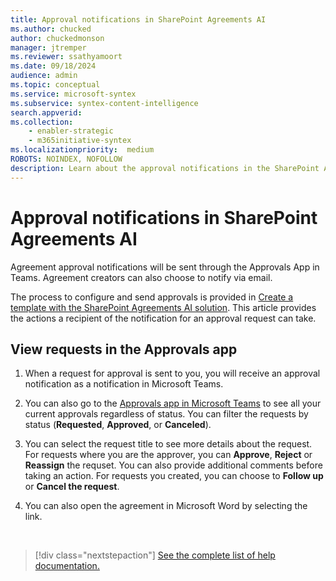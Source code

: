 ```yaml
---
title: Approval notifications in SharePoint Agreements AI
ms.author: chucked
author: chuckedmonson
manager: jtremper
ms.reviewer: ssathyamoort
ms.date: 09/18/2024
audience: admin
ms.topic: conceptual
ms.service: microsoft-syntex
ms.subservice: syntex-content-intelligence
search.appverid: 
ms.collection: 
    - enabler-strategic
    - m365initiative-syntex
ms.localizationpriority:  medium
ROBOTS: NOINDEX, NOFOLLOW
description: Learn about the approval notifications in the SharePoint Agreements AI solution.
---
```


# Approval notifications in SharePoint Agreements AI

Agreement approval notifications will be sent through the Approvals App in Teams. Agreement creators can also choose to notify via email.

The process to configure and send approvals is provided in [Create a template with the SharePoint Agreements AI solution](agreements-create-template.md). This article provides the actions a recipient of the notification for an approval request can take.

## View requests in the Approvals app

1. When a request for approval is sent to you, you will receive an approval notification as a notification in Microsoft Teams.

2. You can also go to the [Approvals app in Microsoft Teams](/power-automate/teams/native-approvals-in-teams#use-the-approvals-app-in-teams) to see all your current approvals regardless of status. You can filter the requests by status (**Requested**, **Approved**, or **Canceled**). 

3. You can select the request title to see more details about the request.
     For requests where you are the approver, you can **Approve**, **Reject** or **Reassign** the requset. You can also provide additional comments before taking an action.
     For requests you created, you can choose to **Follow up** or **Cancel the request**.

4. You can also open the agreement in Microsoft Word by selecting the link.

<br>

> [!div class="nextstepaction"]
> [See the complete list of help documentation.](agreements-overview.md#help-documentation)
